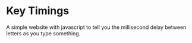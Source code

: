 # Key Timings
A simple website with javascript to tell you the millisecond delay between letters as you type something.
